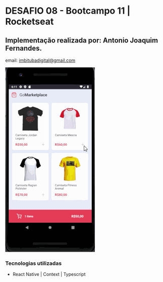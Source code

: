 # DESAFIO 08 - Bootcampo 11 | Rocketseat

## Implementação realizada por: **Antonio Joaquim Fernandes**.
email: imbitubadigital@gmail.com

![](assets/desafio_08.gif)

### Tecnologias utilizadas
- React Native | Context | Typescript
